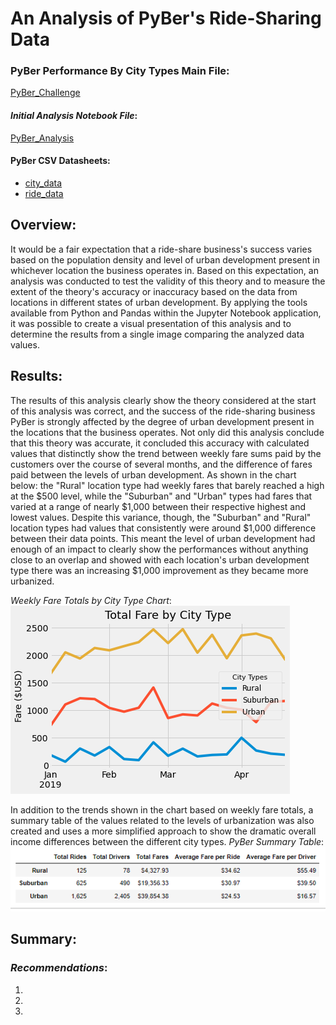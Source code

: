 # An Analysis of PyBer's Ride-Sharing Data

### PyBer Performance By City Types Main File:
[PyBer_Challenge](PyBer_Challenge.ipynb)

#### *Initial Analysis Notebook File*:
[PyBer_Analysis](PyBer_Analysis.ipynb)

#### PyBer CSV Datasheets:
- [city_data](Resources/city_data.csv)
- [ride_data](Resources/ride_data.csv)

## **Overview**:
It would be a fair expectation that a ride-share business's success varies based on the population density and level of urban development present in whichever location the business operates in. Based on this expectation, an analysis was conducted to test the validity of this theory and to measure the extent of the theory's accuracy or inaccuracy based on the data from locations in different states of urban development. By applying the tools available from Python and Pandas within the Jupyter Notebook application, it was possible to create a visual presentation of this analysis and to determine the results from a single image comparing the analyzed data values.

## **Results**:
The results of this analysis clearly show the theory considered at the start of this analysis was correct, and the success of the ride-sharing business PyBer is strongly affected by the degree of urban development present in the locations that the business operates. Not only did this analysis conclude that this theory was accurate, it concluded this accuracy with calculated values that distinctly show the trend between weekly fare sums paid by the customers over the course of several months, and the difference of fares paid between the levels of urban development. As shown in the chart below: the "Rural" location type had weekly fares that barely reached a high at the $500 level, while the "Suburban" and "Urban" types had fares that varied at a range of nearly $1,000 between their respective highest and lowest values. Despite this variance, though, the "Suburban" and "Rural" location types had values that consistently were around $1,000 difference between their data points. This meant the level of urban development had enough of an impact to clearly show the performances without anything close to an overlap and showed with each location's urban development type there was an increasing $1,000 improvement as they became more urbanized.

*Weekly Fare Totals by City Type Chart*:
![PyBer_city_fare_summary](analysis/PyBer_city_fare_summary.png)

In addition to the trends shown in the chart based on weekly fare totals, a summary table of the values related to the levels of urbanization was also created and uses a more simplified approach to show the dramatic overall income differences between the different city types.
*PyBer Summary Table*:
![PyBer_summary](analysis/PyBer_summary.png)

## **Summary**:

### *Recommendations*:
1. 
2. 
3. 
